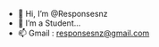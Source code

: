 - 👋 Hi, I’m @Responsesnz
- 👀 I’m a Student...
- 📫 Gmail : responsesnz@gmail.com

<!---
Responsesnz/Responsesnz is a ✨ special ✨ repository because its `README.md` (this file) appears on your GitHub profile.
You can click the Preview link to take a look at your changes.
--->
